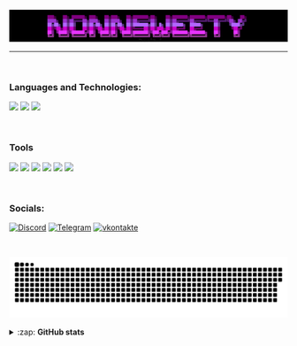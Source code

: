 ![Header](https://github.com/Fafnot/Fafnot/blob/main/WindowsTerminal_xUFV7rxoP5.png)

------------------------------------------------------------------------------------

<br />

### Languages and Technologies:
<img src="https://img.shields.io/badge/python-black?style=for-the-badge&logo=python&logoColor=blue"> <img src="https://img.shields.io/badge/html-black?style=for-the-badge&logo=html5&logoColor=red"> <img src="https://img.shields.io/badge/css-black?style=for-the-badge&logo=css3&logoColor=blue"> 

<br />

### Tools
<img src="https://img.shields.io/badge/nvim-black?style=for-the-badge&logo=neovim&logoColor=green&"> <img src="https://img.shields.io/badge/vs code-black?style=for-the-badge&logoColor=blue"> <img src="https://img.shields.io/badge/blender-black?style=for-the-badge&logo=blender&logoColor=orenge"> <img src="https://img.shields.io/badge/google-black?style=for-the-badge&logo=google&logoColor=blue"> <img src="https://img.shields.io/badge/pycharm-black?style=for-the-badge&logo=pycharm&logoColor=green"> <img src="https://img.shields.io/badge/figma-black?style=for-the-badge&logo=figma&logoColor=red">

<br />

### Socials:

[![Discord](https://img.shields.io/badge/discord-black?style=for-the-badge&logo=discord&logoColor=purple)](https://discord.com/invite/SFcSqZatPa) [![Telegram](https://img.shields.io/badge/telegram-black?style=for-the-badge&logo=telegram&logoColor=blue)](https://t.me/Trash_sweetyyy) [![vkontakte](https://img.shields.io/badge/vkontakte-black?style=for-the-badge&logo=vk&logoColor=blue)](https://vk.com/darmenov5)

<br /> 

<p align="center">
<img width="600" src=".github/workflows/github-snake.svg" alt="snake"/>
</p>

<details>
  <summary>:zap: <b>GitHub stats</b></summary>
  <p>
   <img align="middle"  alt="codeSTACKr's GitHub Stats" src="https://github-readme-stats.vercel.app/api?username=Fafnot&show_icons=true&theme=dark" />
   <img align="middle" alt="codeSTACKr's GitHub Stats" src="https://github-readme-stats.vercel.app/api/top-langs/?username=Fafnot&layout=compact&theme=dark" />  
   <br>
   ![Codewars](https://github.r2v.ch/codewars?user=nonnsweety&stroke=%23BB432C)
  </p>
</details>






